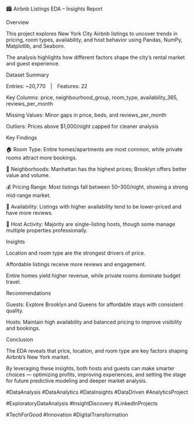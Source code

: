 🏙 Airbnb Listings EDA – Insights Report

Overview

This project explores New York City Airbnb listings to uncover trends in pricing, room types, availability, and host behavior using Pandas, NumPy, Matplotlib, and Seaborn.

The analysis highlights how different factors shape the city’s rental market and guest experience.



Dataset Summary

Entries: ~20,770 | Features: 22

Key Columns: price, neighbourhood_group, room_type, availability_365, reviews_per_month

Missing Values: Minor gaps in price, beds, and reviews_per_month

Outliers: Prices above $1,000/night capped for cleaner analysis



Key Findings

🏠 Room Type: Entire homes/apartments are most common, while private rooms attract more bookings.

🌆 Neighborhoods: Manhattan has the highest prices; Brooklyn offers better value and volume.

💰 Pricing Range: Most listings fall between $50–$300/night, showing a strong mid-range market.

📅 Availability: Listings with higher availability tend to be lower-priced and have more reviews.

👤 Host Activity: Majority are single-listing hosts, though some manage multiple properties professionally.



Insights

Location and room type are the strongest drivers of price.

Affordable listings receive more reviews and engagement.

Entire homes yield higher revenue, while private rooms dominate budget travel.



Recommendations

Guests: Explore Brooklyn and Queens for affordable stays with consistent quality.

Hosts: Maintain high availability and balanced pricing to improve visibility and bookings.



Conclusion

The EDA reveals that price, location, and room type are key factors shaping Airbnb’s New York market.

 By leveraging these insights, both hosts and guests can make smarter choices — optimizing profits, improving experiences, and setting the stage for future predictive modeling and deeper market analysis.





#DataAnalysis #DataAnalytics #DataInsights #DataDriven #AnalyticsProject

 #ExploratoryDataAnalysis #InsightDiscovery #LinkedInProjects

 #TechForGood #Innovation #DigitalTransformation
